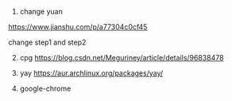 1. change yuan

https://www.jianshu.com/p/a77304c0cf45

change step1 and step2

2. cpg
https://blog.csdn.net/Meguriney/article/details/96838478

3. yay
https://aur.archlinux.org/packages/yay/

4. google-chrome
